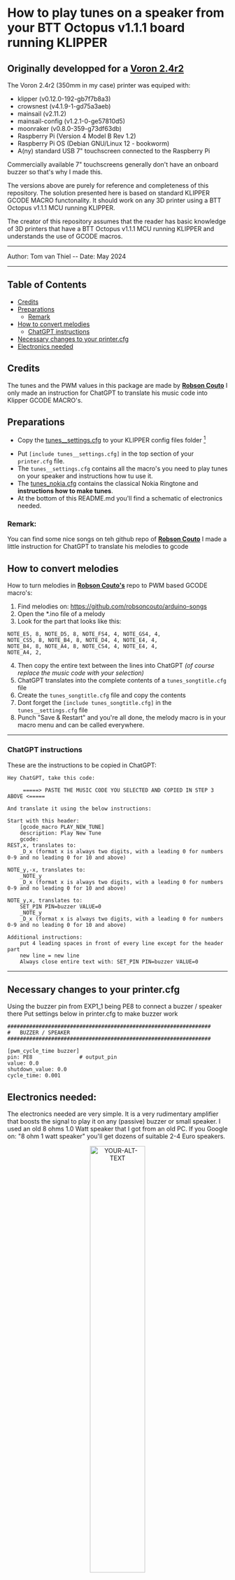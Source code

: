 # How to play tunes on a speaker from your BTT Octopus v1.1.1 board running KLIPPER

## Originally developped for a [Voron 2.4r2 ](https://vorondesign.com/voron2.4)

The Voron 2.4r2 (350mm in my case) printer was equiped with:
- klipper 		(v0.12.0-192-gb7f7b8a3)
- crowsnest 		(v4.1.9-1-gd75a3aeb)
- mainsail 		(v2.11.2)
- mainsail-config 	(v1.2.1-0-ge57810d5)
- moonraker 		(v0.8.0-359-g73df63db)
- Raspberry Pi		(Version 4 Model B Rev 1.2)
- Raspberry Pi OS	(Debian GNU/Linux 12 - bookworm)	
- A(ny) standard USB 7" touchscreen connected to the Raspberry Pi

Commercially available 7" touchscreens generally don't have an onboard buzzer so that's why I made this.

The versions above are purely for reference and completeness of this repository. 
The solution presented here is based on standard KLIPPER GCODE MACRO functonality.
It should work on any 3D printer using a BTT Octopus v1.1.1 MCU running KLIPPER.

The creator of this repository assumes that the reader has basic knowledge of 3D printers that have a 
BTT Octopus v1.1.1 MCU running KLIPPER and understands the use of GCODE macros.

***
Author: Tom van Thiel -- Date: May 2024
***

## Table of Contents
- [Credits](#credits)
- [Preparations](#preparations)
  - [Remark](#remark)
- [How to convert melodies](#how-to-convert-melodies)
  - [ChatGPT instructions](#chatgpt-instructions)
- [Necessary changes to your printer.cfg](#necessary-changes-to-your-printercfg)
- [Electronics needed](#electronics-needed)


## Credits
The tunes and the PWM values in this package are made by [**Robson Couto**](https://github.com/robsoncouto)
I only made an instruction for ChatGPT to translate his music code into Klipper GCODE MACRO's.

## Preparations
- Copy the [tunes__settings.cfg](https://github.com/tompany/Voron_PWM_Beeper/blob/main/Tunes%20Base%20Files/tunes__settings.cfg) to your KLIPPER config files folder [^1]
[^1]: To keep things organised, You can create a subfolder in your KLIPPER config files folder, and put all the files needed there and refer to them in the `[include ...]` statements this way: `[include subfolder/filename.cfg]`, using relative paths.
- Put `[include tunes__settings.cfg]` in the top section of your `printer.cfg` file. 
- The `tunes__settings.cfg` contains all the macro's you need to play tunes on your speaker and instructions how tu use it. 
- The [tunes_nokia.cfg](https://github.com/tompany/Voron_PWM_Beeper/blob/main/Tunes%20Base%20Files/tunes_nokia_ringtone.cfg) contains the classical Nokia Ringtone and **instructions how to make tunes**.
- At the bottom of this README.md you'll find a schematic of electronics needed.

### Remark:
You can find some nice songs on teh github repo of [**Robson Couto**](https://github.com/robsoncouto)
I made a little instruction for ChatGPT to translate his melodies to gcode

## How to convert melodies
How to turn melodies in [**Robson Couto's**](https://github.com/robsoncouto) repo to PWM based GCODE macro's:
1) Find melodies on: https://github.com/robsoncouto/arduino-songs
2) Open the *.ino file of a melody
3) Look for the part that looks like this:
 
```
NOTE_E5, 8, NOTE_D5, 8, NOTE_FS4, 4, NOTE_GS4, 4, 
NOTE_CS5, 8, NOTE_B4, 8, NOTE_D4, 4, NOTE_E4, 4,
NOTE_B4, 8, NOTE_A4, 8, NOTE_CS4, 4, NOTE_E4, 4,
NOTE_A4, 2,
```
                                                        
4) Then copy the entire text between the lines into ChatGPT *(of course replace the music code with your selection)*
5) ChatGPT translates into the complete contents of a `tunes_songtitle.cfg` file
6) Create the `tunes_songtitle.cfg` file and copy the contents
7) Dont forget the `[include tunes_songtitle.cfg]` in the `tunes__settings.cfg` file
8) Punch "Save & Restart" and you're all done, the melody macro is in your macro menu and can be called everywhere.

***
### ChatGPT instructions
These are the instructions to be copied in ChatGPT:
```
Hey ChatGPT, take this code:

     =====> PASTE THE MUSIC CODE YOU SELECTED AND COPIED IN STEP 3 ABOVE <=====

And translate it using the below instructions:

Start with this header:
	[gcode_macro PLAY_NEW_TUNE]
	description: Play New Tune
	gcode:
REST,x, translates to:
	_D_x (format x is always two digits, with a leading 0 for numbers 0-9 and no leading 0 for 10 and above)

NOTE_y,-x, translates to:
	_NOTE_y
	_D_x (format x is always two digits, with a leading 0 for numbers 0-9 and no leading 0 for 10 and above)

NOTE_y,x, translates to:
	SET_PIN PIN=buzzer VALUE=0
	_NOTE_y
	_D_x (format x is always two digits, with a leading 0 for numbers 0-9 and no leading 0 for 10 and above)

Additional instructions:	
	put 4 leading spaces in front of every line except for the header part
	new line = new line
	Always close entire text with: SET_PIN PIN=buzzer VALUE=0
```
***

## Necessary changes to your printer.cfg

Using the buzzer pin from EXP1_1 being PE8 to connect a buzzer / speaker there
Put settings below in printer.cfg to make buzzer work

```
#################################################################
#   BUZZER / SPEAKER
#################################################################
    
[pwm_cycle_time buzzer]
pin: PE8               # output_pin
value: 0.0
shutdown_value: 0.0
cycle_time: 0.001
```

## Electronics needed:

The electronics needed are very simple. It is a very rudimentary amplifier that boosts the signal to play it on any (passive) buzzer or small speaker.
I used an old 8 ohms 1.0 Watt speaker that I got from an old PC. If you Google on: "8 ohm 1 watt speaker" you'll get dozens of suitable 2-4 Euro speakers.

<p align="center"><picture>
 <source media="(prefers-color-scheme: dark)" srcset="https://github.com/tompany/Voron_PWM_Beeper/blob/main/Electronics/Beeper%20Electronics.png" width="50%" height="50%">
 <source media="(prefers-color-scheme: light)" srcset="https://github.com/tompany/Voron_PWM_Beeper/blob/main/Electronics/Beeper%20Electronics.png" width="50%" height="50%">
 <img alt="YOUR-ALT-TEXT" src="YOUR-DEFAULT-IMAGE">
</picture></p>
